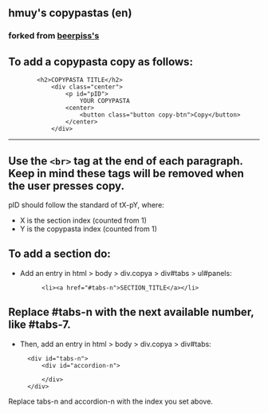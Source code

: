 ## hmuy's copypastas (en)
### forked from [beerpiss's](https://github.com/beerpiss/copypastas)

To add a copypasta copy as follows:
------------------------------------------------
            <h2>COPYPASTA TITLE</h2>
                <div class="center">
                    <p id="pID">
                        YOUR COPYPASTA
                    <center>
                        <button class="button copy-btn">Copy</button>
                    </center>
                </div>
------------------------------------------------
Use the `<br>` tag at the end of each paragraph.
Keep in mind these tags will be removed when the user presses copy.               
------------------------------------------------
pID should follow the standard of tX-pY, where:
- X is the section index (counted from 1)
- Y is the copypasta index (counted from 1)

To add a section do:
------------------------------------------------
- Add an entry in html > body > div.copya > div#tabs > ul#panels:

            <li><a href="#tabs-n">SECTION_TITLE</a></li>

Replace #tabs-n with the next available number, like #tabs-7.
------------------------------------------------
- Then, add an entry in html > body > div.copya > div#tabs:

        <div id="tabs-n">
            <div id="accordion-n">
                
            </div>
        </div>

Replace tabs-n and accordion-n with the index you set above.